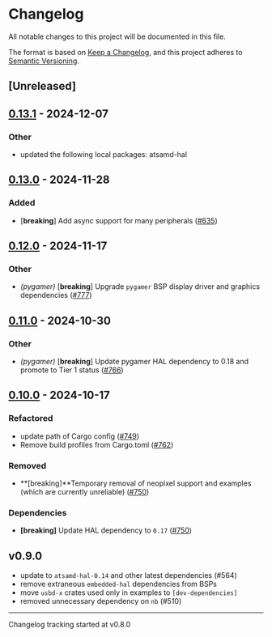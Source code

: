 # Changelog

All notable changes to this project will be documented in this file.

The format is based on [Keep a Changelog](https://keepachangelog.com/en/1.0.0/),
and this project adheres to [Semantic Versioning](https://semver.org/spec/v2.0.0.html).

## [Unreleased]

## [0.13.1](https://github.com/forcaeluz/atsamd/compare/pygamer-0.13.0...pygamer-0.13.1) - 2024-12-07

### Other

- updated the following local packages: atsamd-hal

## [0.13.0](https://github.com/atsamd-rs/atsamd/compare/pygamer-0.12.0...pygamer-0.13.0) - 2024-11-28

### Added

- [**breaking**] Add async support for many peripherals ([#635](https://github.com/atsamd-rs/atsamd/pull/635))

## [0.12.0](https://github.com/atsamd-rs/atsamd/compare/pygamer-0.11.0...pygamer-0.12.0) - 2024-11-17

### Other

- *(pygamer)* [**breaking**] Upgrade `pygamer` BSP display driver and graphics dependencies ([#777](https://github.com/atsamd-rs/atsamd/pull/777))

## [0.11.0](https://github.com/atsamd-rs/atsamd/compare/pygamer-0.10.0...pygamer-0.11.0) - 2024-10-30

### Other

- *(pygamer)* [**breaking**] Update pygamer HAL dependency to 0.18 and promote to Tier 1 status ([#766](https://github.com/atsamd-rs/atsamd/pull/766))

## [0.10.0](https://github.com/atsamd-rs/atsamd/compare/pygamer-0.9.0...pygamer-0.10.0) - 2024-10-17

### Refactored

- update path of Cargo config ([#749](https://github.com/atsamd-rs/atsamd/pull/749)) 
- Remove build profiles from Cargo.toml ([#762](https://github.com/atsamd-rs/atsamd/pull/762))

### Removed

- **[breaking]**Temporary removal of neopixel support and examples (which are currently unreliable) ([#750](https://github.com/atsamd-rs/atsamd/pull/750))

### Dependencies

- **[breaking]** Update HAL dependency to `0.17` ([#750](https://github.com/atsamd-rs/atsamd/pull/750))

## v0.9.0

- update to `atsamd-hal-0.14` and other latest dependencies (#564)
- remove extraneous `embedded-hal` dependencies from BSPs
- move `usbd-x` crates used only in examples to `[dev-dependencies]`
- removed unnecessary dependency on `nb` (#510)

---

Changelog tracking started at v0.8.0
